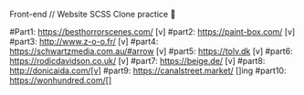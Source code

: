 Front-end // Website SCSS Clone practice 🤪

#Part1: https://besthorrorscenes.com/ [v]
#part2: https://paint-box.com/ [v]
#part3: http://www.z-o-o.fr/ [v]
#part4: https://schwartzmedia.com.au/#arrow [v]
#part5: https://tolv.dk [v]
#part6: https://rodicdavidson.co.uk/ [v]
#part7: https://beige.de/ [v]
#part8: http://donicaida.com/[v]
#part9: https://canalstreet.market/ []ing
#part10: https://wonhundred.com/[]
